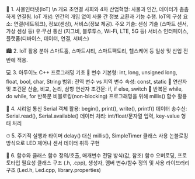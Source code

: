 🔗 1. 사물인터넷(IoT) \n
개요 초연결 사회와 4차 산업혁명: 사물과 인간, 데이터가 촘촘하게 연결됨. 
IoT 개념: 인간의 개입 없이 사물 간 정보 교환과 기능 수행. 
IoT의 구성 요소: 연결(네트워크), 정보(센싱), 서비스(정보 제공). 
주요 기술: 
센싱 기술 (스마트 센서, 가상 센싱 등) 
유·무선 통신 (지그비, 블루투스, Wi-Fi, LTE, 5G 등) 
서비스 인터페이스, 플랫폼(디바이스, 데이터, 연결, 서비스) 

🏙 2. IoT 활용 분야 
스마트홈, 스마트시티, 스마트팩토리, 헬스케어 등 일상 및 산업 전반에 적용. 

💻 3. 아두이노 C++ 프로그래밍 기초 
📌 변수 
기본형: int, long, unsigned long, float, bool, char, String 
범위: 전역 변수 vs 지역 변수 
속성: const, static 
📌 연산자 및 조건문 
산술, 비교, 논리, 삼항 연산자 
조건문: if, if else, switch 
📌 반복문 while, do while, for 반복문 
비블로킹(non-blocking) 프로그래밍을 위해 millis() 함수 활용 

🔄 4. 시리얼 통신 
Serial 객체 활용: begin(), print(), write(), printf() 
데이터 송수신: Serial.read(), Serial.available() 
데이터 처리: int/float/문자열 입력, key-value 형태 처리 

⏱ 5. 주기적 실행과 타이머 
delay() 대신 millis(), SimpleTimer 클래스 사용 
논블로킹 방식으로 LED 제어나 센서 데이터 취득 구현 

🧱 6. 함수와 클래스 함수 정의/호출, 매개변수 전달 방식(값, 참조) 
함수 오버로딩, 프로토타입 필요성 
클래스 구조 (.h, .cpp), 생성자, 멤버 변수/함수 정의 및 사용 
라이브러리 구조 (Led.h, Led.cpp, library.properties) 

